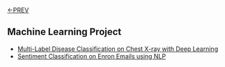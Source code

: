 [<-PREV ](../README.md)

## Machine Learning Project
- [Multi-Label Disease Classification on Chest X-ray with Deep Learning](chestxray/chestxray.md)
- [Sentiment Classification on Enron Emails using NLP](enronemail/enronemail.md)


